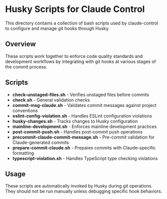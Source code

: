 # Husky Scripts for Claude Control

This directory contains a collection of bash scripts used by claude-control to configure and manage git hooks through Husky.

## Overview

These scripts work together to enforce code quality standards and development workflows by integrating with git hooks at various stages of the commit process.

## Scripts

- **check-unstaged-files.sh** - Verifies unstaged files before commits
- **check.sh** - General validation checks
- **commit-msg-claude.sh** - Validates commit messages against project conventions
- **eslint-config-violation.sh** - Handles ESLint configuration violations
- **husky-changes.sh** - Tracks changes to Husky configuration
- **mainline-development.sh** - Enforces mainline development practices
- **post-commit-push.sh** - Handles post-commit push operations
- **precommit-claude-commit-message.sh** - Pre-commit validation for Claude-generated commits
- **prepare-commit-claude.sh** - Prepares commits with Claude-specific formatting
- **typescript-violation.sh** - Handles TypeScript type checking violations

## Usage

These scripts are automatically invoked by Husky during git operations. They should not be run manually unless debugging specific hook behaviors.